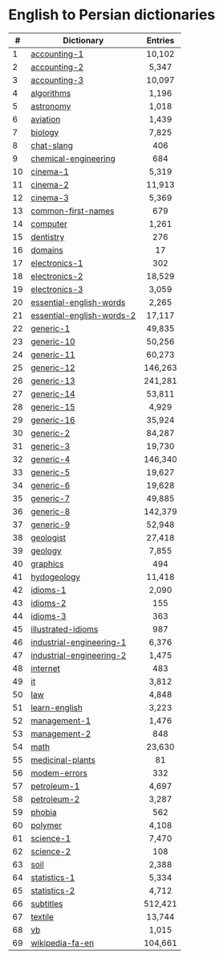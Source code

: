 ﻿English to Persian dictionaries
=============

|#|Dictionary|Entries|
|-----|-----|:------:|
|1|[accounting-1](/Dictionaries/accounting-1)|10,102|
|2|[accounting-2](/Dictionaries/accounting-2)|5,347|
|3|[accounting-3](/Dictionaries/accounting-3)|10,097|
|4|[algorithms](/Dictionaries/algorithms)|1,196|
|5|[astronomy](/Dictionaries/astronomy)|1,018|
|6|[aviation](/Dictionaries/aviation)|1,439|
|7|[biology](/Dictionaries/biology)|7,825|
|8|[chat-slang](/Dictionaries/chat-slang)|406|
|9|[chemical-engineering](/Dictionaries/chemical-engineering)|684|
|10|[cinema-1](/Dictionaries/cinema-1)|5,319|
|11|[cinema-2](/Dictionaries/cinema-2)|11,913|
|12|[cinema-3](/Dictionaries/cinema-3)|5,369|
|13|[common-first-names](/Dictionaries/common-first-names)|679|
|14|[computer](/Dictionaries/computer)|1,261|
|15|[dentistry](/Dictionaries/dentistry)|276|
|16|[domains](/Dictionaries/domains)|17|
|17|[electronics-1](/Dictionaries/electronics-1)|302|
|18|[electronics-2](/Dictionaries/electronics-2)|18,529|
|19|[electronics-3](/Dictionaries/electronics-3)|3,059|
|20|[essential-english-words](/Dictionaries/essential-english-words)|2,265|
|21|[essential-english-words-2](/Dictionaries/essential-english-words-2)|17,117|
|22|[generic-1](/Dictionaries/generic-1)|49,835|
|23|[generic-10](/Dictionaries/generic-10)|50,256|
|24|[generic-11](/Dictionaries/generic-11)|60,273|
|25|[generic-12](/Dictionaries/generic-12)|146,263|
|26|[generic-13](/Dictionaries/generic-13)|241,281|
|27|[generic-14](/Dictionaries/generic-14)|53,811|
|28|[generic-15](/Dictionaries/generic-15)|4,929|
|29|[generic-16](/Dictionaries/generic-16)|35,924|
|30|[generic-2](/Dictionaries/generic-2)|84,287|
|31|[generic-3](/Dictionaries/generic-3)|19,730|
|32|[generic-4](/Dictionaries/generic-4)|146,340|
|33|[generic-5](/Dictionaries/generic-5)|19,627|
|34|[generic-6](/Dictionaries/generic-6)|19,628|
|35|[generic-7](/Dictionaries/generic-7)|49,885|
|36|[generic-8](/Dictionaries/generic-8)|142,379|
|37|[generic-9](/Dictionaries/generic-9)|52,948|
|38|[geologist](/Dictionaries/geologist)|27,418|
|39|[geology](/Dictionaries/geology)|7,855|
|40|[graphics](/Dictionaries/graphics)|494|
|41|[hydogeology](/Dictionaries/hydogeology)|11,418|
|42|[idioms-1](/Dictionaries/idioms-1)|2,090|
|43|[idioms-2](/Dictionaries/idioms-2)|155|
|44|[idioms-3](/Dictionaries/idioms-3)|363|
|45|[illustrated-idioms](/Dictionaries/illustrated-idioms)|987|
|46|[industrial-engineering-1](/Dictionaries/industrial-engineering-1)|6,376|
|47|[industrial-engineering-2](/Dictionaries/industrial-engineering-2)|1,475|
|48|[internet](/Dictionaries/internet)|483|
|49|[it](/Dictionaries/it)|3,812|
|50|[law](/Dictionaries/law)|4,848|
|51|[learn-english](/Dictionaries/learn-english)|3,223|
|52|[management-1](/Dictionaries/management-1)|1,476|
|53|[management-2](/Dictionaries/management-2)|848|
|54|[math](/Dictionaries/math)|23,630|
|55|[medicinal-plants](/Dictionaries/medicinal-plants)|81|
|56|[modem-errors](/Dictionaries/modem-errors)|332|
|57|[petroleum-1](/Dictionaries/petroleum-1)|4,697|
|58|[petroleum-2](/Dictionaries/petroleum-2)|3,287|
|59|[phobia](/Dictionaries/phobia)|562|
|60|[polymer](/Dictionaries/polymer)|4,108|
|61|[science-1](/Dictionaries/science-1)|7,470|
|62|[science-2](/Dictionaries/science-2)|108|
|63|[soil](/Dictionaries/soil)|2,388|
|64|[statistics-1](/Dictionaries/statistics-1)|5,334|
|65|[statistics-2](/Dictionaries/statistics-2)|4,712|
|66|[subtitles](/Dictionaries/subtitles)|512,421|
|67|[textile](/Dictionaries/textile)|13,744|
|68|[vb](/Dictionaries/vb)|1,015|
|69|[wikipedia-fa-en](/Dictionaries/wikipedia-fa-en)|104,661|
